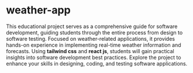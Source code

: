 # weather-app
This educational project serves as a comprehensive guide for software development, guiding students through the entire process from design to software testing.
Focused on weather-related applications, it provides hands-on experience in implementing real-time weather information and forecasts.
Using **tailwind css** and **react js**, students will gain practical insights into software development best practices.
Explore the project to enhance your skills in designing, coding, and testing software applications.
